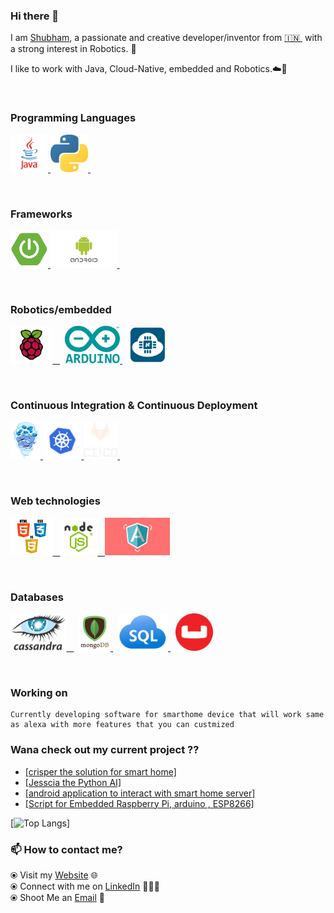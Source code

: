 ### Hi there 👋


I am [Shubham](https://shubh2710.github.io/), a passionate and creative developer/inventor from [🇮🇳 ](https://en.wikipedia.org/wiki/India)&nbsp;with a strong interest in Robotics. 🎯

I like to work with Java, Cloud-Native, embedded and Robotics.☁️🚀

<br>

### Programming Languages

<p float="left">
  <a href="https://www.java.com/en/" target="_blank" >
    <img src="https://github.com/shubh2710/shubh2710/blob/main/assets/java.png"  height="60" />
  </a>
    <a href="https://www.python.org/" target="_blank" >
    <img src="https://github.com/shubh2710/shubh2710/blob/main/assets/python.png"  height="60" />
  </a>&nbsp;&nbsp;&nbsp;&nbsp;
</p>
<br>

### Frameworks

<p float="left">
  <a href="https://spring.io/" target="_blank" >
    <img src="https://github.com/shubh2710/shubh2710/blob/main/assets/spring.png"  height="60" />
  </a>
    <a href="https://www.android.com/" target="_blank" >
    <img src="https://github.com/shubh2710/shubh2710/blob/main/assets/android.gif"  height="60" />
  </a>&nbsp;&nbsp;&nbsp;&nbsp;
</p>
<br>

### Robotics/embedded
  
 <p float="left">
  <a href="https://www.raspberrypi.org/" target="_blank" >
    <img src="https://github.com/shubh2710/shubh2710/blob/main/assets/pi.png" height="60" />&nbsp;&nbsp;
  </a>
  &nbsp;
  <a href="https://www.arduino.cc/" target="_blank" >
    <img src="https://github.com/shubh2710/shubh2710/blob/main/assets/arduino.png" height="60" />
  </a>
  &nbsp;
    <a href="https://www.nodemcu.com/index_en.html" target="_blank" >
      <img src="https://github.com/shubh2710/shubh2710/blob/main/assets/nodemcu.png" height="60" />
    </a>
</p>

<br>

### Continuous Integration & Continuous Deployment

<p float="left">
  <a href="https://www.docker.com/" target="_blank" >
    <img src="https://raw.githubusercontent.com/shubh2710/shubh2710/main/assets/docker.gif"  height="60" /> 
  </a>
  <a href="https://kubernetes.io/" target="_blank" >
    <img src="https://raw.githubusercontent.com/shubh2710/shubh2710/main/assets/k8s.gif"  height="60" />
  </a>
  <a href="https://docs.gitlab.com/ee/ci/" target="_blank" >
    <img src="https://raw.githubusercontent.com/shubh2710/shubh2710/main/assets/cicd.gif"  height="60" />
  </a>&nbsp;&nbsp;
</p>
<br>

### Web technologies

<p float="left">
  <a href="https://www.w3.org/wiki/The_web_standards_model_-_HTML_CSS_and_JavaScript" target="_blank" >
    <img src="https://raw.githubusercontent.com/shubh2710/shubh2710/main/assets/html-css-js.png" height="60" />&nbsp;&nbsp;
  </a>
    <a href="https://nodejs.org/en/" target="_blank" >
    <img src="https://github.com/shubh2710/shubh2710/blob/main/assets/node.png" height="60" />&nbsp;&nbsp;
  </a>
    <a href="https://angularjs.org/" target="_blank" >
    <img src="https://github.com/shubh2710/shubh2710/blob/main/assets/angular.gif" height="60" />
  </a>
 </p>
<br>


### Databases
  
 <p float="left">
  <a href="https://cassandra.apache.org/" target="_blank" >
    <img src="https://github.com/shubh2710/shubh2710/blob/main/assets/cassandra.png" height="60" />&nbsp;&nbsp;
  </a>
  &nbsp;
  <a href="https://www.mongodb.com/" target="_blank" >
    <img src="https://raw.githubusercontent.com/shubh2710/shubh2710/main/assets/mongo.gif" height="60" />
  </a>
  &nbsp;
    <a href="https://www.mysql.com/" target="_blank" >
      <img src="https://github.com/shubh2710/shubh2710/blob/main/assets/sql.png" height="60" />
    </a>
     &nbsp;
    <a href="https://www.couchbase.com/" target="_blank" >
      <img src="https://github.com/shubh2710/shubh2710/blob/main/assets/couchbase.png" height="60" />
    </a>
</p>
<br>

### Working on
    Currently developing software for smarthome device that will work same as alexa with more features that you can custmized 

### Wana check out my current project ??
    
<ul>
    <li>
        <a href="https://github.com/shubh2710/crisper" target="_blank" >
            [crisper the solution for smart home]
        </a>
     </li>
     <li>
         <a href="https://github.com/shubh2710/jassicaAI" target="_blank" >
                [Jesscia the Python AI]
         </a>
     </li>   
    <li>
    <a href="https://github.com/shubh2710/crispapp" target="_blank" >
        [android application to interact with smart home server]
    </a>
    </li>
    <li>
    <a href="https://github.com/shubh2710/Embedded" target="_blank" >
        [Script for Embedded Raspberry Pi, arduino , ESP8266]
    </a>
    </li>
</ul>

[![Top Langs](https://github-readme-stats.vercel.app/api/top-langs/?username=shubh2710&layout=compact&theme=radical)]
### 📫 How to contact me? 

  ⦿ Visit my [Website](https://shubh2710.github.io/) 🌐 <br>
  ⦿ Connect with me on [LinkedIn](https://www.linkedin.com/in/shubham-gulati-b617a7156/) 👨🏻‍💻 <br>
  ⦿ Shoot Me an [Email](mailto:shubhamgulati81@gmail.com) 💌 <br>
